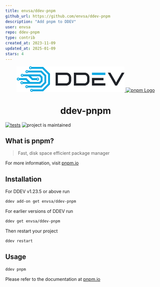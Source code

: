 ```yaml
---
title: envsa/ddev-pnpm
github_url: https://github.com/envsa/ddev-pnpm
description: "Add pnpm to DDEV"
user: envsa
repo: ddev-pnpm
type: contrib
created_at: 2023-11-09
updated_at: 2025-01-09
stars: 4
---
```


<div align="center">
    <a href="https://ddev.com/">
        <img src="https://raw.githubusercontent.com/ddev/ddev/master/images/ddev-logo.svg" alt="DDEV logo" height="80">
    </a>
    <a href="https://pnpm.io">
        <img src="https://avatars.githubusercontent.com/u/21320719?s=200&v=4" alt="pnpm Logo" height="80">
    </a>
    <h1 align="center">ddev-pnpm</h1>
</div>

[![tests](https://github.com/envsa/ddev-pnpm/actions/workflows/tests.yml/badge.svg)](https://github.com/envsa/ddev-pnpm/actions/workflows/tests.yml) ![project is maintained](https://img.shields.io/maintenance/yes/2024.svg)

## What is pnpm?

> Fast, disk space efficient package manager

For more information, visit [pnpm.io](https://pnpm.io)

## Installation

For DDEV v1.23.5 or above run

```sh
ddev add-on get envsa/ddev-pnpm
```

For earlier versions of DDEV run

```sh
ddev get envsa/ddev-pnpm
```

Then restart your project

```sh
ddev restart
```

## Usage

```sh
ddev pnpm
```

Please refer to the documentation at [pnpm.io](https://pnpm.io)

